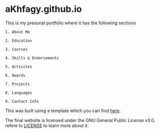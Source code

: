 # aKhfagy.github.io
This is my presonal portfolio where it has the following sections

    1. About Me

    2. Education
    
    3. Courses
    
    4. Skills & Endorcements
    
    5. Activites
    
    6. Awards
    
    7. Projects
    
    8. Languages
    
    9. Contact Info

This was built using a template which you can find [here](https://www.bootstrapzero.com/bootstrap-template/landing-zero-free-bootstrap-theme).

The final website is licensed under the GNU General Public License v3.0, refere to [LICENSE](https://github.com/aKhfagy/aKhfagy.github.io/blob/master/LICENSE) to learn more about it.
